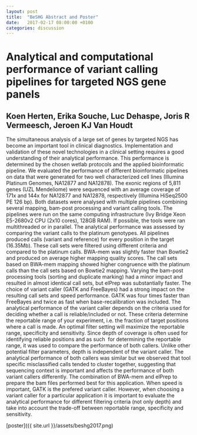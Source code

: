 ```yaml
---
layout: post
title:  "BeSHG Abstract and Poster"
date:   2017-02-17 08:00:00 +0100
categories: discussion
---
```


# Analytical and computational performance of variant calling pipelines for targeted NGS gene panels 

## Koen Herten, Erika Souche, Luc Dehaspe, Joris R Vermeesch, Jeroen KJ Van Houdt

The simultaneous analysis of a large set of genes by targeted NGS has become an important tool in clinical diagnostics. Implementation and validation of these novel technologies in a clinical setting requires a good understanding of their analytical performance. This performance is determined by the chosen wetlab protocols and the applied bioinformatic pipeline. We evaluated the performance of different bioinformatic pipelines on data that were generated for two well characterized cell lines (Illumina Platinum Genomes, NA12877 and NA12878).
The exonic regions of 5,811 genes (UZL Mendeliome) were sequenced with an average coverage of 171x and 144x for NA12877 and NA12878, respectively (Illumina HiSeq2500 PE 126 bp). Both datasets were analysed with multiple pipelines combining several mapping, bam-post processing and variant calling tools. The pipelines were run on the same computing infrastructure (Ivy Bridge Xeon E5-2680v2 CPU (2x10 cores), 128GB RAM). If possible, the tools were ran multithreaded or in parallel. The analytical performance was assessed by comparing the variant calls to the platinum genotypes. All pipelines produced calls (variant and reference) for every position in the target (16.35Mb). These call sets were filtered using different criteria and compared to the platinum calls. 
BWA-mem was slightly faster than Bowtie2 and produced on average higher mapping quality scores. The call sets based on BWA-mem mapping showed higher congruence with the platinum calls than the call sets based on Bowtie2 mapping. Varying the bam-post processing tools (sorting and duplicate marking) had a minor impact and resulted in almost identical call sets, but elPrep was substantially faster. The choice of variant caller (GATK and FreeBayes) had a strong impact on the resulting call sets and speed performance. GATK was four times faster than FreeBayes and twice as fast when base-recalibration was included. The analytical performance of the variant caller depends on the criteria used for deciding whether a call is reliable/included or not. These criteria determine the reportable range of your experiment, i.e. the fraction of target positions where a call is made. An optimal filter setting will maximize the reportable range, specificity and sensitivity. Since depth of coverage is often used for identifying reliable positions and as such  for determining the reportable range, it was used to compare the performance of both callers. Unlike other potential filter parameters, depth is independent of the variant caller. The analytical performance of both callers was similar but we observed that tool specific misclassified calls tended to cluster together, suggesting that sequencing context is important and affects the performance of both variant callers differently. 
The combination of BWA-mem and elPrep to prepare the bam files performed best for this application. When speed is important, GATK is the prefered variant caller. However, when choosing a variant caller for a particular application it is important to evaluate the analytical performance for different filtering criteria (not only depth) and take into account the trade-off between reportable range, specificity and sensitivity. 


[poster]({{ site.url }}/assets/beshg2017.png)

